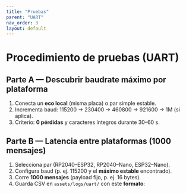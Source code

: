 ```yaml
---
title: "Pruebas"
parent: "UART"
nav_order: 3
layout: default
---
```


# Procedimiento de pruebas (UART)

## Parte A — Descubrir baudrate máximo por plataforma
1. Conecta un **eco local** (misma placa) o par simple estable.
2. Incrementa baud: 115200 → 230400 → 460800 → 921600 → 1M (si aplica).
3. Criterio: **0 pérdidas** y caracteres íntegros durante 30–60 s.

## Parte B — Latencia entre plataformas (1000 mensajes)
1. Selecciona par (RP2040–ESP32, RP2040–Nano, ESP32–Nano).  
2. Configura baud (p. ej. 115200 y el **máximo estable** encontrado).  
3. Corre **1000 mensajes** (payload fijo, p. ej. 16 bytes).  
4. Guarda CSV en `assets/logs/uart/` con este **formato**:

